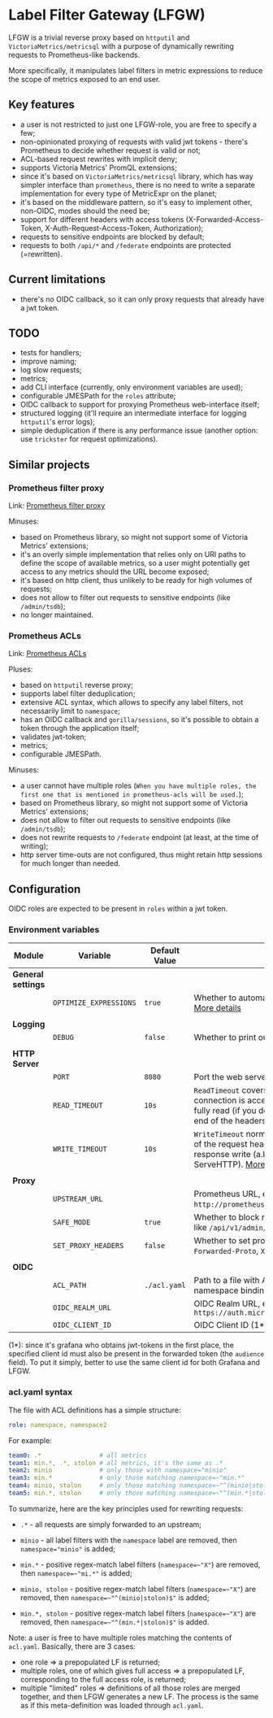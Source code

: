 # Label Filter Gateway (LFGW)

LFGW is a trivial reverse proxy based on `httputil` and `VictoriaMetrics/metricsql` with a purpose of dynamically rewriting requests to Prometheus-like backends.

More specifically, it manipulates label filters in metric expressions to reduce the scope of metrics exposed to an end user.

## Key features

* a user is not restricted to just one LFGW-role, you are free to specify a few;
* non-opinionated proxying of requests with valid jwt tokens - there's Prometheus to decide whether request is valid or not;
* ACL-based request rewrites with implicit deny;
* supports Victoria Metrics' PromQL extensions;
* since it's based on `VictoriaMetrics/metricsql` library, which has way simpler interface than `prometheus`, there is no need to write a separate implementation for every type of MetricExpr on the planet;
* it's based on the middleware pattern, so it's easy to implement other, non-OIDC, modes should the need be;
* support for different headers with access tokens (X-Forwarded-Access-Token, X-Auth-Request-Access-Token, Authorization);
* requests to sensitive endpoints are blocked by default;
* requests to both `/api/*` and `/federate` endpoints are protected (=rewritten).

## Current limitations

* there's no OIDC callback, so it can only proxy requests that already have a jwt token.

## TODO

* tests for handlers;
* improve naming;
* log slow requests;
* metrics;
* add CLI interface (currently, only environment variables are used);
* configurable JMESPath for the `roles` attribute;
* OIDC callback to support for proxying Prometheus web-interface itself;
* structured logging (it'll require an intermediate interface for logging `httputil`'s error logs);
* simple deduplication if there is any performance issue (another option: use `trickster` for request optimizations).

## Similar projects

### Prometheus filter proxy

Link: [Prometheus filter proxy](https://github.com/hoffie/prometheus-filter-proxy)

Minuses:

* based on Prometheus library, so might not support some of Victoria Metrics' extensions;
* it's an overly simple implementation that relies only on URI paths to define the scope of available metrics, so a user might potentially get access to any metrics should the URL become exposed;
* it's based on http client, thus unlikely to be ready for high volumes of requests;
* does not allow to filter out requests to sensitive endpoints (like `/admin/tsdb`);
* no longer maintained.

### Prometheus ACLs

Link: [Prometheus ACLs](https://github.com/bitsbeats/prometheus-acls)

Pluses:

* based on `httputil` reverse proxy;
* supports label filter deduplication;
* extensive ACL syntax, which allows to specify any label filters, not necessarily limit to `namespace`;
* has an OIDC callback and `gorilla/sessions`, so it's possible to obtain a token through the application itself;
* validates jwt-token;
* metrics;
* configurable JMESPath.

Minuses:

* a user cannot have multiple roles (`When you have multiple roles, the first one that is mentioned in prometheus-acls will be used.`);
* based on Prometheus library, so might not support some of Victoria Metrics' extensions;
* does not allow to filter out requests to sensitive endpoints (like `/admin/tsdb`);
* does not rewrite requests to `/federate` endpoint (at least, at the time of writing);
* http server time-outs are not configured, thus might retain http sessions for much longer than needed.

## Configuration

OIDC roles are expected to be present in `roles` within a jwt token.

### Environment variables

| Module               | Variable               | Default Value | Description                                                  |
| -------------------- | ---------------------- | ------------- | ------------------------------------------------------------ |
| **General settings** |                        |               |                                                              |
|                      | `OPTIMIZE_EXPRESSIONS` | `true`        | Whether to automatically optimize expressions. [More details](https://pkg.go.dev/github.com/VictoriaMetrics/metricsql#Optimize) |
|                      |                        |               |                                                              |
| **Logging**          |                        |               |                                                              |
|                      | `DEBUG`                | `false`       | Whether to print out debug log messages.                     |
|                      |                        |               |                                                              |
| **HTTP Server**      |                        |               |                                                              |
|                      | `PORT`                 | `8080`        | Port the web server will listen on.                          |
|                      | `READ_TIMEOUT`         | `10s`         | `ReadTimeout` covers the time from when the connection is accepted to when the request body is fully read (if you do read the body, otherwise to the end of the headers). [More details](https://blog.cloudflare.com/the-complete-guide-to-golang-net-http-timeouts/) |
|                      | `WRITE_TIMEOUT`        | `10s`         | `WriteTimeout` normally covers the time from the end of the request header read to the end of the response write (a.k.a. the lifetime of the ServeHTTP). [More details](https://blog.cloudflare.com/the-complete-guide-to-golang-net-http-timeouts/) |
|                      |                        |               |                                                              |
| **Proxy**            |                        |               |                                                              |
|                      | `UPSTREAM_URL`         |               | Prometheus URL, e.g. `http://prometheus.microk8s.localhost`. |
|                      | `SAFE_MODE`            | `true`        | Whether to block requests to sensitive endpoints like `/api/v1/admin/tsdb`, `/api/v1/insert`. |
|                      | `SET_PROXY_HEADERS`    | `false`       | Whether to set proxy headers (`X-Forwarded-For`, `X-Forwarded-Proto`, `X-Forwarded-Host`). |
|                      |                        |               |                                                              |
| **OIDC**             |                        |               |                                                              |
|                      | `ACL_PATH`             | `./acl.yaml`  | Path to a file with ACL definitions (OIDC role to namespace bindings). |
|                      | `OIDC_REALM_URL`       |               | OIDC Realm URL, e.g. `https://auth.microk8s.localhost/auth/realms/cicd` |
|                      | `OIDC_CLIENT_ID`       |               | OIDC Client ID (1*)                                          |

(1*): since it's grafana who obtains jwt-tokens in the first place, the specified client id must also be present in the forwarded token (the `audience` field). To put it simply, better to use the same client id for both Grafana and LFGW.

### acl.yaml syntax

The file with ACL definitions has a simple structure:

```yaml
role: namespace, namespace2
```

For example:

```yaml
team0: .*                # all metrics
team1: min.*, .*, stolon # all metrics, it's the same as .*
team2: minio             # only those with namespace="minio"
team3: min.*             # only those matching namespace=~"min.*"
team4: minio, stolon     # only those matching namespace=~"^(minio|stolon)$"
team5: min.*, stolon     # only those matching namespace=~"^(min.*|stolon)$"
```

To summarize, here are the key principles used for rewriting requests:

* `.*` - all requests are simply forwarded to an upstream;

* `minio` - all label filters with the `namespace` label are removed, then `namespace="minio"` is added;
* `min.*` -  positive regex-match label filters (`namespace=~"X"`) are removed, then `namespace=~"mi.*"` is added;
* `minio, stolon` - positive regex-match label filters (`namespace=~"X"`) are removed, then `namespace=~"^(minio|stolon)$"` is added;
* `min.*, stolon` - positive regex-match label filters (`namespace=~"X"`) are removed, then `namespace=~"^(min.*|stolon)$"` is added.

Note: a user is free to have multiple roles matching the contents of `acl.yaml`. Basically, there are 3 cases:

* one role
  => a prepopulated LF is returned;
* multiple roles, one of which gives full access
  => a prepopulated LF, corresponding to the full access role, is returned;
* multiple "limited" roles
  => definitions of all those roles are merged together, and then LFGW generates a new LF. The process is the same as if this meta-definition was loaded through `acl.yaml`.

